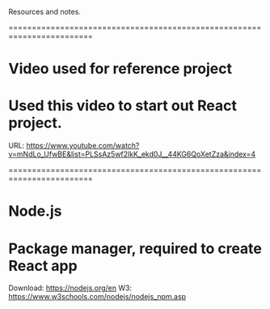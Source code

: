 Resources and notes.

========================================================================
# Video used for reference project
Used this video to start out React project.
========================================================================
URL: https://www.youtube.com/watch?v=mNdLo_UfwBE&list=PLSsAz5wf2lkK_ekd0J__44KG6QoXetZza&index=4

========================================================================
# Node.js
Package manager, required to create React app
========================================================================
Download: https://nodejs.org/en
W3: https://www.w3schools.com/nodejs/nodejs_npm.asp